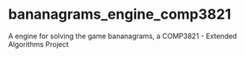 # bananagrams_engine_comp3821
A engine for solving the game bananagrams, a COMP3821 - Extended Algorithms Project

